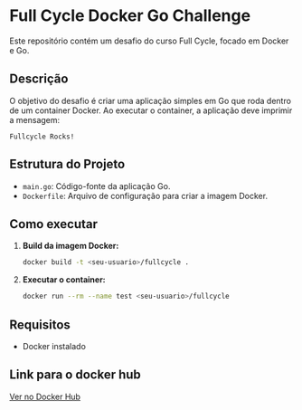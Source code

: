 # Full Cycle Docker Go Challenge

Este repositório contém um desafio do curso Full Cycle, focado em Docker e Go.

## Descrição
O objetivo do desafio é criar uma aplicação simples em Go que roda dentro de um container Docker. Ao executar o container, a aplicação deve imprimir a mensagem:

```
Fullcycle Rocks!
```

## Estrutura do Projeto
- `main.go`: Código-fonte da aplicação Go.
- `Dockerfile`: Arquivo de configuração para criar a imagem Docker.

## Como executar

1. **Build da imagem Docker:**
   ```bash
   docker build -t <seu-usuario>/fullcycle .
   ```

2. **Executar o container:**
   ```bash
   docker run --rm --name test <seu-usuario>/fullcycle
   ```

## Requisitos
- Docker instalado
## Link para o docker hub
[Ver no Docker Hub](https://hub.docker.com/r/luizokada/fullcycle)

